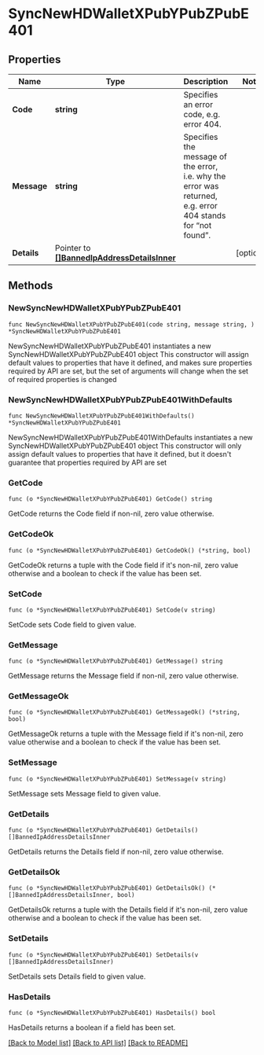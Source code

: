 # SyncNewHDWalletXPubYPubZPubE401

## Properties

Name | Type | Description | Notes
------------ | ------------- | ------------- | -------------
**Code** | **string** | Specifies an error code, e.g. error 404. | 
**Message** | **string** | Specifies the message of the error, i.e. why the error was returned, e.g. error 404 stands for “not found”. | 
**Details** | Pointer to [**[]BannedIpAddressDetailsInner**](BannedIpAddressDetailsInner.md) |  | [optional] 

## Methods

### NewSyncNewHDWalletXPubYPubZPubE401

`func NewSyncNewHDWalletXPubYPubZPubE401(code string, message string, ) *SyncNewHDWalletXPubYPubZPubE401`

NewSyncNewHDWalletXPubYPubZPubE401 instantiates a new SyncNewHDWalletXPubYPubZPubE401 object
This constructor will assign default values to properties that have it defined,
and makes sure properties required by API are set, but the set of arguments
will change when the set of required properties is changed

### NewSyncNewHDWalletXPubYPubZPubE401WithDefaults

`func NewSyncNewHDWalletXPubYPubZPubE401WithDefaults() *SyncNewHDWalletXPubYPubZPubE401`

NewSyncNewHDWalletXPubYPubZPubE401WithDefaults instantiates a new SyncNewHDWalletXPubYPubZPubE401 object
This constructor will only assign default values to properties that have it defined,
but it doesn't guarantee that properties required by API are set

### GetCode

`func (o *SyncNewHDWalletXPubYPubZPubE401) GetCode() string`

GetCode returns the Code field if non-nil, zero value otherwise.

### GetCodeOk

`func (o *SyncNewHDWalletXPubYPubZPubE401) GetCodeOk() (*string, bool)`

GetCodeOk returns a tuple with the Code field if it's non-nil, zero value otherwise
and a boolean to check if the value has been set.

### SetCode

`func (o *SyncNewHDWalletXPubYPubZPubE401) SetCode(v string)`

SetCode sets Code field to given value.


### GetMessage

`func (o *SyncNewHDWalletXPubYPubZPubE401) GetMessage() string`

GetMessage returns the Message field if non-nil, zero value otherwise.

### GetMessageOk

`func (o *SyncNewHDWalletXPubYPubZPubE401) GetMessageOk() (*string, bool)`

GetMessageOk returns a tuple with the Message field if it's non-nil, zero value otherwise
and a boolean to check if the value has been set.

### SetMessage

`func (o *SyncNewHDWalletXPubYPubZPubE401) SetMessage(v string)`

SetMessage sets Message field to given value.


### GetDetails

`func (o *SyncNewHDWalletXPubYPubZPubE401) GetDetails() []BannedIpAddressDetailsInner`

GetDetails returns the Details field if non-nil, zero value otherwise.

### GetDetailsOk

`func (o *SyncNewHDWalletXPubYPubZPubE401) GetDetailsOk() (*[]BannedIpAddressDetailsInner, bool)`

GetDetailsOk returns a tuple with the Details field if it's non-nil, zero value otherwise
and a boolean to check if the value has been set.

### SetDetails

`func (o *SyncNewHDWalletXPubYPubZPubE401) SetDetails(v []BannedIpAddressDetailsInner)`

SetDetails sets Details field to given value.

### HasDetails

`func (o *SyncNewHDWalletXPubYPubZPubE401) HasDetails() bool`

HasDetails returns a boolean if a field has been set.


[[Back to Model list]](../README.md#documentation-for-models) [[Back to API list]](../README.md#documentation-for-api-endpoints) [[Back to README]](../README.md)


